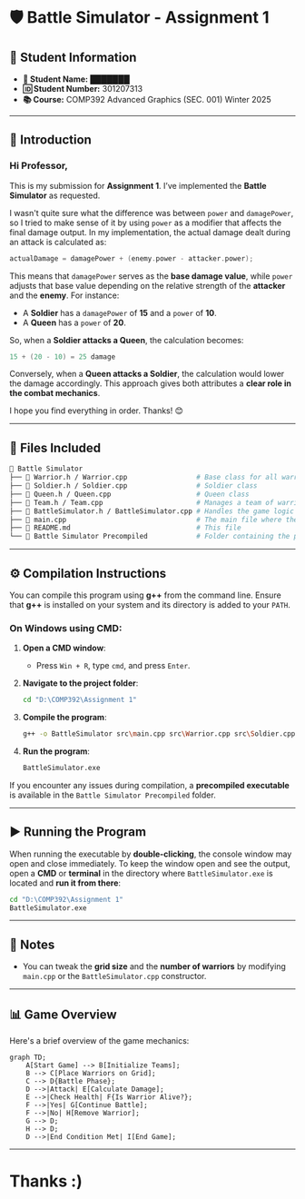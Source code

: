 # 🛡️ Battle Simulator - Assignment 1

## 📌 Student Information
- **📝 Student Name:** <!-- Censurado --> ███████  
- **🆔 Student Number:** 301207313
- **📚 Course:** COMP392 Advanced Graphics (SEC. 001) Winter 2025

---

## 🎯 Introduction
### Hi Professor,

This is my submission for **Assignment 1**. I’ve implemented the **Battle Simulator** as requested.

I wasn't quite sure what the difference was between `power` and `damagePower`, so I tried to make sense of it by using `power` as a modifier that affects the final damage output. In my implementation, the actual damage dealt during an attack is calculated as:

```cpp
actualDamage = damagePower + (enemy.power - attacker.power);
```

This means that `damagePower` serves as the **base damage value**, while `power` adjusts that base value depending on the relative strength of the **attacker** and the **enemy**. For instance:

- A **Soldier** has a `damagePower` of **15** and a `power` of **10**.
- A **Queen** has a `power` of **20**.

So, when a **Soldier attacks a Queen**, the calculation becomes:

```cpp
15 + (20 - 10) = 25 damage
```

Conversely, when a **Queen attacks a Soldier**, the calculation would lower the damage accordingly. This approach gives both attributes a **clear role in the combat mechanics**.

I hope you find everything in order. Thanks! 😊

---

## 📂 Files Included

```bash
📁 Battle Simulator
├── 📝 Warrior.h / Warrior.cpp                 # Base class for all warriors
├── 📝 Soldier.h / Soldier.cpp                 # Soldier class
├── 📝 Queen.h / Queen.cpp                     # Queen class
├── 📝 Team.h / Team.cpp                       # Manages a team of warriors
├── 📝 BattleSimulator.h / BattleSimulator.cpp # Handles the game logic and grid management
├── 📝 main.cpp                                # The main file where the program starts
├── 📄 README.md                               # This file
└── 📁 Battle Simulator Precompiled            # Folder containing the precompiled executable
```

---

## ⚙️ Compilation Instructions

You can compile this program using **g++** from the command line. Ensure that **g++** is installed on your system and its directory is added to your `PATH`.

### On **Windows** using CMD:

1. **Open a CMD window**:
   - Press `Win + R`, type `cmd`, and press `Enter`.

2. **Navigate to the project folder**:
   ```bash
   cd "D:\COMP392\Assignment 1"
   ```

3. **Compile the program**:
   ```bash
   g++ -o BattleSimulator src\main.cpp src\Warrior.cpp src\Soldier.cpp src\Queen.cpp src\Team.cpp src\BattleSimulator.cpp
   ```

4. **Run the program**:
   ```bash
   BattleSimulator.exe
   ```

If you encounter any issues during compilation, a **precompiled executable** is available in the `Battle Simulator Precompiled` folder.

---

## ▶️ Running the Program

When running the executable by **double-clicking**, the console window may open and close immediately. To keep the window open and see the output, open a **CMD** or **terminal** in the directory where `BattleSimulator.exe` is located and **run it from there**:

```bash
cd "D:\COMP392\Assignment 1"
BattleSimulator.exe
```

---

## 🔧 Notes

- You can tweak the **grid size** and the **number of warriors** by modifying `main.cpp` or the `BattleSimulator.cpp` constructor.

---

## 📊 Game Overview

Here's a brief overview of the game mechanics:

```mermaid
graph TD;
    A[Start Game] --> B[Initialize Teams];
    B --> C[Place Warriors on Grid];
    C --> D{Battle Phase};
    D -->|Attack| E[Calculate Damage];
    E -->|Check Health| F{Is Warrior Alive?};
    F -->|Yes| G[Continue Battle];
    F -->|No| H[Remove Warrior];
    G --> D;
    H --> D;
    D -->|End Condition Met| I[End Game];
```


---



# Thanks :)


